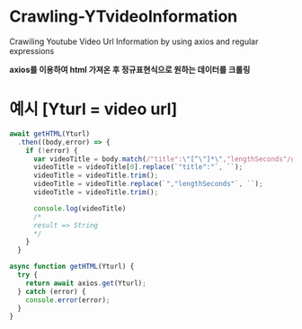 # Crawling-YTvideoInformation
Crawiling Youtube Video Url Information by using axios and regular expressions


**axios를 이용하여 html 가져온 후 정규표현식으로 원하는 데이터를 크롤링**


# 예시 [Yturl = video url]
```javascript
await getHTML(Yturl)
  .then((body,error) => {
    if (!error) {
      var videoTitle = body.match(/"title":\"[^\"]*\","lengthSeconds"/g)
      videoTitle = videoTitle[0].replace(`"title":"`, ``);
      videoTitle = videoTitle.trim();
      videoTitle = videoTitle.replace(`","lengthSeconds"`, ``);
      videoTitle = videoTitle.trim();

      console.log(videoTitle)
      /*
      result => String
      */
    }
  }
```

```javascript
async function getHTML(Yturl) {
  try {
    return await axios.get(Yturl);
  } catch (error) {
    console.error(error);
  }
}
```
